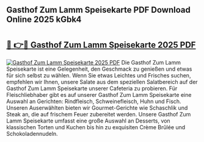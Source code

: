 ## Gasthof Zum Lamm Speisekarte PDF Download Online 2025 kGbk4

# <h2><a href="http://gc8m2u.nevu.top/?p=Gasthof+Zum+Lamm+Speisekarte">🔗 👉🔴 Gasthof Zum Lamm Speisekarte 2025 PDF</a></h2>

[![Gasthof Zum Lamm Speisekarte 2025 PDF](https://i.imgur.com/dBaPXMq.png)](http://gc8m2u.nevu.top/?p=Gasthof+Zum+Lamm+Speisekarte)
Die Gasthof Zum Lamm Speisekarte ist eine Gelegenheit, den Geschmack zu genießen und etwas für sich selbst zu wählen. Wenn Sie etwas Leichtes und Frisches suchen, empfehlen wir Ihnen, unsere Salate aus dem speziellen Salatbereich auf der Gasthof Zum Lamm Speisekarte unserer Cafeteria zu probieren. Für Fleischliebhaber gibt es auf unserer Gasthof Zum Lamm Speisekarte eine Auswahl an Gerichten: Rindfleisch, Schweinefleisch, Huhn und Fisch. Unseren Auserwählten bieten wir Gourmet-Gerichte wie Schaschlik und Steak an, die auf frischem Feuer zubereitet werden. Unsere Gasthof Zum Lamm Speisekarte umfasst eine große Auswahl an Desserts, von klassischen Torten und Kuchen bis hin zu exquisiten Crème Brûlée und Schokoladennudeln.
